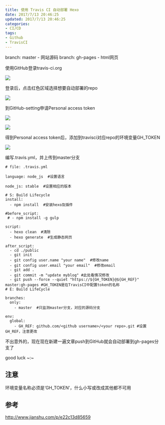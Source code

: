 ```yaml
---
title: 使用 Travis CI 自动部署 Hexo
date: 2017/7/13 20:46:25
updated: 2017/7/13 20:46:25
categories:
- CI/CD
tags:
- Github
- TravisCI
---
```

branch: master   - 网站源码
branch: gh-pages - html网页

使用GitHub登录travis-ci.org

![](https://ws2.sinaimg.cn/large/006tKfTcgy1fjgqumntn0j30us0gk78k.jpg)

登录后，点击红色区域选择想要自动部署的repo

![](https://ws1.sinaimg.cn/large/006tKfTcgy1fjgqv5rt8aj30rm0ew400.jpg)

到GitHub-setting申请Personal access token

![](https://ws3.sinaimg.cn/large/006tKfTcgy1fjgqw6gokoj30r70iemzi.jpg)

![](https://ws4.sinaimg.cn/large/006tKfTcgy1fjgqxcwx9cj30ss0j2tcx.jpg)

得到Personal access token后，添加到travisci对应repo的环境变量GH_TOKEN

![](https://ws3.sinaimg.cn/large/006tKfTcgy1fjgqy82w12j310b0hejt9.jpg)

编写.travis.yml，并上传到master分支
```
# file: .travis.yml

language: node_js  #设置语言

node_js: stable  #设置相应的版本

# S: Build Lifecycle
install:
  - npm install  #安装hexo及插件

#before_script:
 # - npm install -g gulp

script:
  - hexo clean  #清除
  - hexo generate  #生成静态网页

after_script:
  - cd ./public
  - git init
  - git config user.name "your name"  #修改name
  - git config user.email "your email"  #修改email
  - git add .
  - git commit -m "update myblog" #此处看情况修改
  - git push --force --quiet "https://${GH_TOKEN}@${GH_REF}" master:gh-pages #GH_TOKEN是在TravisCI中配置token的名称
# E: Build LifeCycle

branches:
  only:
    - master  #只监测master分支，对应的源码分支

env:
  global:
    - GH_REF: github.com/<github username>/<your repo>.git #设置GH_REF，注意更改
```

不出意外的，现在现在新建一遍文章push到GitHub就会自动部署到gh-pages分支了

good luck ~:~

## 注意
环境变量名称必须是‘GH_TOKEN’，什么小写或改成其他都不可用

## 参考
http://www.jianshu.com/p/e22c13d85659